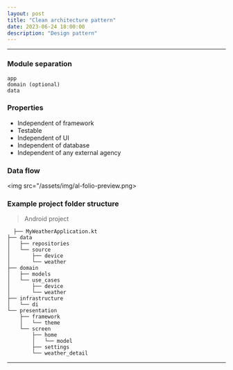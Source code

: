 ```yaml
---
layout: post
title: "Clean architecture pattern"
date: 2023-06-24 18:00:00
description: "Design pattern"
---
```


---
### Module separation

```
app
domain (optional)
data
```

### Properties

- Independent of framework
- Testable
- Independent of UI
- Independent of database
- Independent of any external agency

### Data flow

<img src="/assets/img/al-folio-preview.png>

### Example project folder structure

> Android project

```
  ├── MyWeatherApplication.kt
├── data
│   ├── repositories
│   └── source
│       ├── device
│       └── weather
├── domain
│   ├── models
│   └── use_cases
│       ├── device
│       └── weather
├── infrastructure
│   └── di
└── presentation
    ├── framework
    │   └── theme
    └── screen
        ├── home
        │   └── model
        ├── settings
        └── weather_detail
```
---
